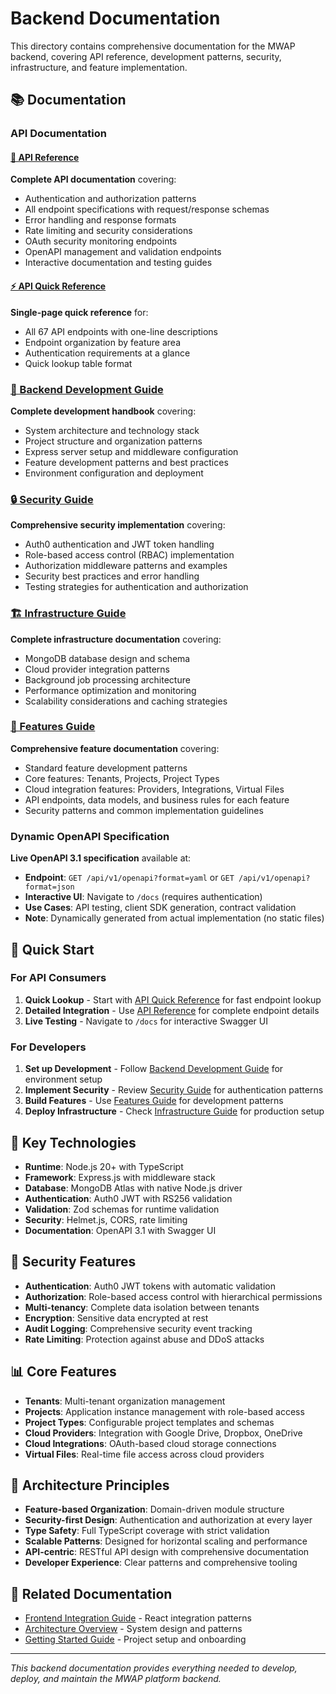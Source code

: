 # Backend Documentation

This directory contains comprehensive documentation for the MWAP backend, covering API reference, development patterns, security, infrastructure, and feature implementation.

## 📚 Documentation

### API Documentation

#### [📖 API Reference](./api-reference.md)
**Complete API documentation** covering:
- Authentication and authorization patterns
- All endpoint specifications with request/response schemas
- Error handling and response formats
- Rate limiting and security considerations
- OAuth security monitoring endpoints
- OpenAPI management and validation endpoints
- Interactive documentation and testing guides

#### [⚡ API Quick Reference](./api-quickreference.md)
**Single-page quick reference** for:
- All 67 API endpoints with one-line descriptions
- Endpoint organization by feature area
- Authentication requirements at a glance
- Quick lookup table format

### [🔧 Backend Development Guide](./backend-guide.md)
**Complete development handbook** covering:
- System architecture and technology stack
- Project structure and organization patterns
- Express server setup and middleware configuration
- Feature development patterns and best practices
- Environment configuration and deployment

### [🔒 Security Guide](./security.md)
**Comprehensive security implementation** covering:
- Auth0 authentication and JWT token handling
- Role-based access control (RBAC) implementation
- Authorization middleware patterns and examples
- Security best practices and error handling
- Testing strategies for authentication and authorization

### [🏗️ Infrastructure Guide](./infrastructure.md)
**Complete infrastructure documentation** covering:
- MongoDB database design and schema
- Cloud provider integration patterns
- Background job processing architecture
- Performance optimization and monitoring
- Scalability considerations and caching strategies

### [🎯 Features Guide](./features.md)
**Comprehensive feature documentation** covering:
- Standard feature development patterns
- Core features: Tenants, Projects, Project Types
- Cloud integration features: Providers, Integrations, Virtual Files
- API endpoints, data models, and business rules for each feature
- Security patterns and common implementation guidelines

### Dynamic OpenAPI Specification
**Live OpenAPI 3.1 specification** available at:
- **Endpoint**: `GET /api/v1/openapi?format=yaml` or `GET /api/v1/openapi?format=json`
- **Interactive UI**: Navigate to `/docs` (requires authentication)
- **Use Cases**: API testing, client SDK generation, contract validation
- **Note**: Dynamically generated from actual implementation (no static files)

## 🚀 Quick Start

### For API Consumers
1. **Quick Lookup** - Start with [API Quick Reference](./api-quickreference.md) for fast endpoint lookup
2. **Detailed Integration** - Use [API Reference](./api-reference.md) for complete endpoint details
3. **Live Testing** - Navigate to `/docs` for interactive Swagger UI

### For Developers
1. **Set up Development** - Follow [Backend Development Guide](./backend-guide.md) for environment setup
2. **Implement Security** - Review [Security Guide](./security.md) for authentication patterns
3. **Build Features** - Use [Features Guide](./features.md) for development patterns
4. **Deploy Infrastructure** - Check [Infrastructure Guide](./infrastructure.md) for production setup

## 🎯 Key Technologies

- **Runtime**: Node.js 20+ with TypeScript
- **Framework**: Express.js with middleware stack
- **Database**: MongoDB Atlas with native Node.js driver
- **Authentication**: Auth0 JWT with RS256 validation
- **Validation**: Zod schemas for runtime validation
- **Security**: Helmet.js, CORS, rate limiting
- **Documentation**: OpenAPI 3.1 with Swagger UI

## 🔐 Security Features

- **Authentication**: Auth0 JWT tokens with automatic validation
- **Authorization**: Role-based access control with hierarchical permissions
- **Multi-tenancy**: Complete data isolation between tenants
- **Encryption**: Sensitive data encrypted at rest
- **Audit Logging**: Comprehensive security event tracking
- **Rate Limiting**: Protection against abuse and DDoS attacks

## 📊 Core Features

- **Tenants**: Multi-tenant organization management
- **Projects**: Application instance management with role-based access
- **Project Types**: Configurable project templates and schemas
- **Cloud Providers**: Integration with Google Drive, Dropbox, OneDrive
- **Cloud Integrations**: OAuth-based cloud storage connections
- **Virtual Files**: Real-time file access across cloud providers

## 🧩 Architecture Principles

- **Feature-based Organization**: Domain-driven module structure
- **Security-first Design**: Authentication and authorization at every layer
- **Type Safety**: Full TypeScript coverage with strict validation
- **Scalable Patterns**: Designed for horizontal scaling and performance
- **API-centric**: RESTful API design with comprehensive documentation
- **Developer Experience**: Clear patterns and comprehensive tooling

## 📖 Related Documentation

- [Frontend Integration Guide](../03-Frontend/frontend-guide.md) - React integration patterns
- [Architecture Overview](../02-Architecture/architecture.md) - System design and patterns
- [Getting Started Guide](../01-Getting-Started/getting-started.md) - Project setup and onboarding

---
*This backend documentation provides everything needed to develop, deploy, and maintain the MWAP platform backend.* 